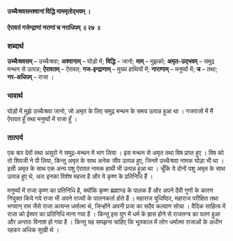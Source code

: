 #### उच्चैःश्रवसमश्वानां विद्धि माममृतोद्भवम् ।
#### ऐरावतं गजेन्द्राणां नराणां च नराधिपम् ॥ २७ ॥

### शब्दार्थ

**उच्चैःश्रवसम्** – उच्चैःश्रवा; **अश्वानाम्** – घोड़ो में; **विद्धि** – जानो; **माम्** – मुझको; **अमृत-उद्भवम्** – समुद्र मन्थन से उत्पन्न; **ऐरावतम्** – ऐरावत; **गज-इन्द्राणाम्** – मुख्य हाथियों में; **नाराणाम्** – मनुष्यों में; **च** – तथा; **नर-अधिपम्** – राजा ।

### भावार्थ

घोड़ों में मुझे उच्चैःश्रवा जानो, जो अमृत के लिए समुद्र मन्थन के समय उत्पन्न हुआ था । गजराजों में मैं ऐरावत हूँ तथा मनुष्यों में राजा हूँ ।

### तात्पर्य

एक बार देवों तथा असुरों ने समुद्र-मन्थन में भाग लिया । इस मन्थन से अमृत तथा विष प्राप्त हुए । विष को तो शिवजी ने पी लिया, किन्तु अमृत के साथ अनेक जीव उत्पन्न हुए, जिनमें उच्चैःश्रवा नामक घोड़ा भी था । इसी अमृत के साथ एक अन्य पशु ऐरावत नामक हाथी भी उत्पन्न हुआ था । चूँकि ये दोनों पशु अमृत के साथ उत्पन्न हुए थे, अतः इनका विशेष महत्त्व है और ये कृष्ण के प्रतिनिधि हैं ।

मनुष्यों में राजा कृष्ण का प्रतिनिधि है, क्योंकि कृष्ण ब्रह्माण्ड के पालक हैं और अपने दैवी गुणों के कारण नियुक्त किये गये राजा भी अपने राज्यों के पालनकर्ता होते हैं । महाराज युधिष्ठिर, महाराज परीक्षित तथा भगवान् राम जैसे राजा अत्यन्त धर्मात्मा थे, जिन्होंने अपनी प्रजा का सदैव कल्याण सोचा । वैदिक साहित्य में राजा को ईश्वर का प्रतिनिधि माना गया है । किन्तु इस युग में धर्म के ह्रास होने से राजतन्त्र का पतन हुआ और अन्ततः विनाश हो गया है । किन्तु यह समझना चाहिए कि भूतकाल में लोग धर्मात्मा राजाओं के अधीन रहकर अधिक सुखी थे ।
